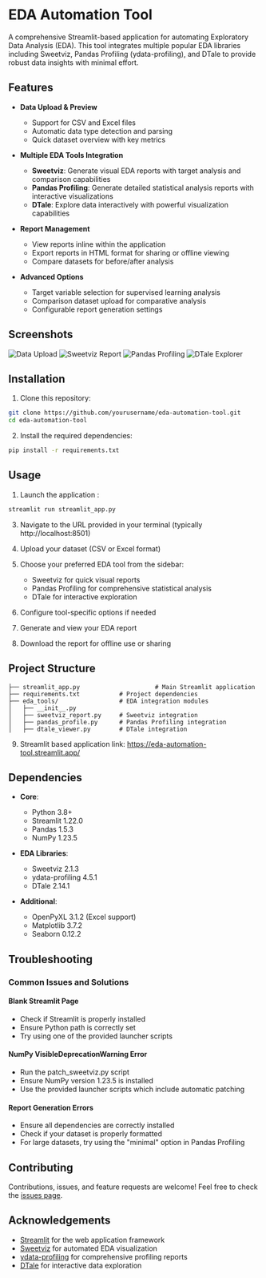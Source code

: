 # EDA Automation Tool

A comprehensive Streamlit-based application for automating Exploratory Data Analysis (EDA). This tool integrates multiple popular EDA libraries including Sweetviz, Pandas Profiling (ydata-profiling), and DTale to provide robust data insights with minimal effort.

## Features

- **Data Upload & Preview**
  - Support for CSV and Excel files
  - Automatic data type detection and parsing
  - Quick dataset overview with key metrics
  
- **Multiple EDA Tools Integration**
  - **Sweetviz**: Generate visual EDA reports with target analysis and comparison capabilities
  - **Pandas Profiling**: Generate detailed statistical analysis reports with interactive visualizations
  - **DTale**: Explore data interactively with powerful visualization capabilities
  
- **Report Management**
  - View reports inline within the application
  - Export reports in HTML format for sharing or offline viewing
  - Compare datasets for before/after analysis
  
- **Advanced Options**
  - Target variable selection for supervised learning analysis
  - Comparison dataset upload for comparative analysis
  - Configurable report generation settings

## Screenshots

![Data Upload](https://via.placeholder.com/400x250?text=Data+Upload)
![Sweetviz Report](https://via.placeholder.com/400x250?text=Sweetviz+Report)
![Pandas Profiling](https://via.placeholder.com/400x250?text=Pandas+Profiling)
![DTale Explorer](https://via.placeholder.com/400x250?text=DTale+Explorer)

## Installation

1. Clone this repository:
```bash
git clone https://github.com/yourusername/eda-automation-tool.git
cd eda-automation-tool
```

2. Install the required dependencies:
```bash
pip install -r requirements.txt
```


## Usage

1. Launch the application :
```bash
streamlit run streamlit_app.py
```

3. Navigate to the URL provided in your terminal (typically http://localhost:8501)

4. Upload your dataset (CSV or Excel format)

5. Choose your preferred EDA tool from the sidebar:
   - Sweetviz for quick visual reports
   - Pandas Profiling for comprehensive statistical analysis
   - DTale for interactive exploration

6. Configure tool-specific options if needed

7. Generate and view your EDA report

8. Download the report for offline use or sharing

## Project Structure

```
├── streamlit_app.py                     # Main Streamlit application
├── requirements.txt           # Project dependencies
├── eda_tools/                 # EDA integration modules
│   ├── __init__.py
│   ├── sweetviz_report.py     # Sweetviz integration
│   ├── pandas_profile.py      # Pandas Profiling integration
│   ├── dtale_viewer.py        # DTale integration
```
9. Streamlit based application link: https://eda-automation-tool.streamlit.app/
## Dependencies

- **Core**:
  - Python 3.8+
  - Streamlit 1.22.0
  - Pandas 1.5.3
  - NumPy 1.23.5
  
- **EDA Libraries**:
  - Sweetviz 2.1.3
  - ydata-profiling 4.5.1
  - DTale 2.14.1
  
- **Additional**:
  - OpenPyXL 3.1.2 (Excel support)
  - Matplotlib 3.7.2
  - Seaborn 0.12.2

## Troubleshooting

### Common Issues and Solutions

#### Blank Streamlit Page
- Check if Streamlit is properly installed
- Ensure Python path is correctly set
- Try using one of the provided launcher scripts

#### NumPy VisibleDeprecationWarning Error
- Run the patch_sweetviz.py script
- Ensure NumPy version 1.23.5 is installed
- Use the provided launcher scripts which include automatic patching

#### Report Generation Errors
- Ensure all dependencies are correctly installed
- Check if your dataset is properly formatted
- For large datasets, try using the "minimal" option in Pandas Profiling

## Contributing

Contributions, issues, and feature requests are welcome! Feel free to check the [issues page](https://github.com/vishwasbhairab/eda-automation-tool/issues).

## Acknowledgements

- [Streamlit](https://streamlit.io/) for the web application framework
- [Sweetviz](https://github.com/fbdesignpro/sweetviz) for automated EDA visualization
- [ydata-profiling](https://github.com/ydataai/ydata-profiling) for comprehensive profiling reports
- [DTale](https://github.com/man-group/dtale) for interactive data exploration
